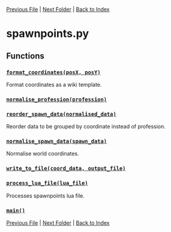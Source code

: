 [Previous File](roomdefine.md) | [Next Folder](article_content/hotbar_slots_content.md) | [Back to Index](../index.md)

# spawnpoints.py

## Functions

### [`format_coordinates(posX, posY)`](https://github.com/Vaileasys/pz-wiki_parser/blob/main/scripts/spawnpoints.py#L16)

Format coordinates as a wiki template.

### [`normalise_profession(profession)`](https://github.com/Vaileasys/pz-wiki_parser/blob/main/scripts/spawnpoints.py#L21)
### [`reorder_spawn_data(normalised_data)`](https://github.com/Vaileasys/pz-wiki_parser/blob/main/scripts/spawnpoints.py#L41)

Reorder data to be grouped by coordinate instead of profession.

### [`normalise_spawn_data(spawn_data)`](https://github.com/Vaileasys/pz-wiki_parser/blob/main/scripts/spawnpoints.py#L62)

Normalise world coordinates.

### [`write_to_file(coord_data, output_file)`](https://github.com/Vaileasys/pz-wiki_parser/blob/main/scripts/spawnpoints.py#L81)
### [`process_lua_file(lua_file)`](https://github.com/Vaileasys/pz-wiki_parser/blob/main/scripts/spawnpoints.py#L98)

Processes spawnpoints lua file.

### [`main()`](https://github.com/Vaileasys/pz-wiki_parser/blob/main/scripts/spawnpoints.py#L137)


[Previous File](roomdefine.md) | [Next Folder](article_content/hotbar_slots_content.md) | [Back to Index](../index.md)
